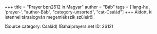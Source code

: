 +++
title = "Prayer bpn2612 in Magyar"
author = "Báb"
tags = ['lang-hu', 'prayer-', "author-Báb", "category-unsorted", "cat-Család"]
+++
Áldott, ki Istennel társalogván megemlékszik szüleiről.

(Source category: Család)
(Bahaiprayers.net ID: 2612)
